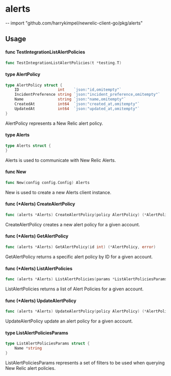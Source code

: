 # alerts
--
    import "github.com/harrykimpel/newrelic-client-go/pkg/alerts"


## Usage

#### func  TestIntegrationListAlertPolicies

```go
func TestIntegrationListAlertPolicies(t *testing.T)
```

#### type AlertPolicy

```go
type AlertPolicy struct {
	ID                 int    `json:"id,omitempty"`
	IncidentPreference string `json:"incident_preference,omitempty"`
	Name               string `json:"name,omitempty"`
	CreatedAt          int64  `json:"created_at,omitempty"`
	UpdatedAt          int64  `json:"updated_at,omitempty"`
}
```

AlertPolicy represents a New Relic alert policy.

#### type Alerts

```go
type Alerts struct {
}
```

Alerts is used to communicate with New Relic Alerts.

#### func  New

```go
func New(config config.Config) Alerts
```
New is used to create a new Alerts client instance.

#### func (*Alerts) CreateAlertPolicy

```go
func (alerts *Alerts) CreateAlertPolicy(policy AlertPolicy) (*AlertPolicy, error)
```
CreateAlertPolicy creates a new alert policy for a given account.

#### func (*Alerts) GetAlertPolicy

```go
func (alerts *Alerts) GetAlertPolicy(id int) (*AlertPolicy, error)
```
GetAlertPolicy returns a specific alert policy by ID for a given account.

#### func (*Alerts) ListAlertPolicies

```go
func (alerts *Alerts) ListAlertPolicies(params *ListAlertPoliciesParams) ([]AlertPolicy, error)
```
ListAlertPolicies returns a list of Alert Policies for a given account.

#### func (*Alerts) UpdateAlertPolicy

```go
func (alerts *Alerts) UpdateAlertPolicy(policy AlertPolicy) (*AlertPolicy, error)
```
UpdateAlertPolicy update an alert policy for a given account.

#### type ListAlertPoliciesParams

```go
type ListAlertPoliciesParams struct {
	Name *string
}
```

ListAlertPoliciesParams represents a set of filters to be used when querying New
Relic alert policies.
